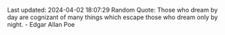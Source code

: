 Last updated: 2024-04-02 18:07:29
Random Quote: Those who dream by day are cognizant of many things which escape those who dream only by night. - Edgar Allan Poe